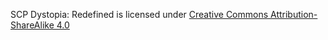 SCP Dystopia: Redefined is licensed under [Creative Commons Attribution-ShareAlike 4.0](https://creativecommons.org/licenses/by-sa/4.0/)
